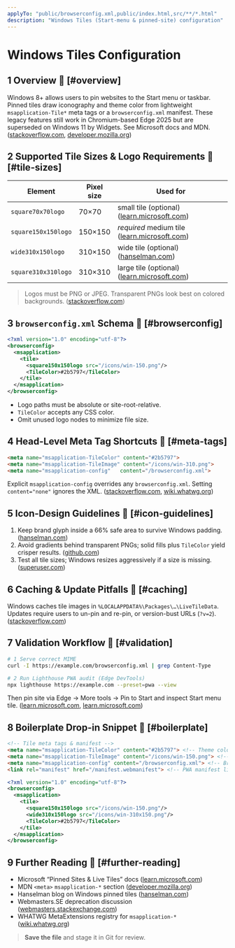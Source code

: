 ```yaml
---
applyTo: "public/browserconfig.xml,public/index.html,src/**/*.html"
description: "Windows Tiles (Start-menu & pinned-site) configuration"
---
```


# Windows Tiles Configuration

## 1 Overview 🔗 [#overview]

Windows 8+ allows users to pin websites to the Start menu or taskbar. Pinned tiles draw
iconography and theme color from lightweight `msapplication-Tile*` meta tags or a
`browserconfig.xml` manifest. These legacy features still work in Chromium-based Edge 2025
but are superseded on Windows 11 by Widgets. See Microsoft docs and MDN. ([stackoverflow.com][1], [developer.mozilla.org][2])

## 2 Supported Tile Sizes & Logo Requirements 🔗 [#tile-sizes]

| Element             | Pixel size | Used for                                          |
| ------------------- | ---------- | ------------------------------------------------- |
| `square70x70logo`   | 70×70      | small tile (optional) ([learn.microsoft.com][3])  |
| `square150x150logo` | 150×150    | *required* medium tile ([learn.microsoft.com][3]) |
| `wide310x150logo`   | 310×150    | wide tile (optional) ([hanselman.com][4])         |
| `square310x310logo` | 310×310    | large tile (optional) ([learn.microsoft.com][3])  |

> Logos must be PNG or JPEG. Transparent PNGs look best on colored backgrounds. ([stackoverflow.com][5])

## 3 `browserconfig.xml` Schema 🔗 [#browserconfig]

```xml
<?xml version="1.0" encoding="utf-8"?>
<browserconfig>
  <msapplication>
    <tile>
      <square150x150logo src="/icons/win-150.png"/>
      <TileColor>#2b5797</TileColor>
    </tile>
  </msapplication>
</browserconfig>
```

- Logo paths must be absolute or site-root-relative.
- `TileColor` accepts any CSS color.
- Omit unused logo nodes to minimize file size.

## 4 Head-Level Meta Tag Shortcuts 🔗 [#meta-tags]

```html
<meta name="msapplication-TileColor" content="#2b5797">
<meta name="msapplication-TileImage" content="/icons/win-310.png">
<meta name="msapplication-config"   content="/browserconfig.xml">
```

Explicit `msapplication-config` overrides any `browserconfig.xml`. Setting `content="none"`
ignores the XML. ([stackoverflow.com][5], [wiki.whatwg.org][7])

## 5 Icon-Design Guidelines 🔗 [#icon-guidelines]

1. Keep brand glyph inside a 66% safe area to survive Windows padding. ([hanselman.com][4])
2. Avoid gradients behind transparent PNGs; solid fills plus `TileColor` yield crisper results. ([github.com][8])
3. Test all tile sizes; Windows resizes aggressively if a size is missing. ([superuser.com][9])

## 6 Caching & Update Pitfalls 🔗 [#caching]

Windows caches tile images in `%LOCALAPPDATA%\Packages\…\LiveTileData`. Updates require users
to un-pin and re-pin, or version-bust URLs (`?v=2`). ([stackoverflow.com][10])

## 7 Validation Workflow 🔗 [#validation]

```bash
# 1 Serve correct MIME
curl -I https://example.com/browserconfig.xml | grep Content-Type

# 2 Run Lighthouse PWA audit (Edge DevTools)
npx lighthouse https://example.com --preset=pwa --view
```

Then pin site via Edge → More tools → Pin to Start and inspect Start menu tile. ([learn.microsoft.com][6], [learn.microsoft.com][11])

## 8 Boilerplate Drop-in Snippet 🔗 [#boilerplate]

```html
<!-- Tile meta tags & manifest -->
<meta name="msapplication-TileColor" content="#2b5797"> <!-- Theme color -->
<meta name="msapplication-TileImage" content="/icons/win-150.png"> <!-- Medium tile icon -->
<meta name="msapplication-config" content="/browserconfig.xml"> <!-- Browser config XML -->
<link rel="manifest" href="/manifest.webmanifest"> <!-- PWA manifest link -->
```

```xml
<?xml version="1.0" encoding="utf-8"?>
<browserconfig>
  <msapplication>
    <tile>
      <square150x150logo src="/icons/win-150.png"/>
      <wide310x150logo src="/icons/win-310x150.png"/>
      <TileColor>#2b5797</TileColor>
    </tile>
  </msapplication>
</browserconfig>
```

## 9 Further Reading 🔗 [#further-reading]

- Microsoft “Pinned Sites & Live Tiles” docs ([learn.microsoft.com][6])
- MDN `<meta>` `msapplication-*` section ([developer.mozilla.org][2])
- Hanselman blog on Windows pinned tiles ([hanselman.com][4])
- Webmasters.SE deprecation discussion ([webmasters.stackexchange.com][12])
- WHATWG MetaExtensions registry for `msapplication-*` ([wiki.whatwg.org][7])

> **Save the file** and stage it in Git for review.

[1]: https://stackoverflow.com/questions/23043429/what-is-a-simple-minimal-browserconfig-xml-for-a-web-site?utm_source=chatgpt.com
[2]: https://developer.mozilla.org/en-US/docs/Web/HTML/Reference/Elements/meta/name?utm_source=chatgpt.com
[3]: https://learn.microsoft.com/en-us/windows/uwp/launch-resume/secondary-tiles-pinning?utm_source=chatgpt.com
[4]: https://www.hanselman.com/blog/make-a-windows-81-pinned-live-tile-for-your-website-in-minutes?utm_source=chatgpt.com
[5]: https://stackoverflow.com/questions/61686919/what-is-the-use-of-the-msapplication-tileimage-meta-tag?utm_source=chatgpt.com
[6]: https://learn.microsoft.com/en-us/previous-versions/troubleshoot/browsers/core-features/cannot-pin-local-webpage?utm_source=chatgpt.com
[7]: https://wiki.whatwg.org/wiki/MetaExtensions?utm_source=chatgpt.com
[8]: https://github.com/RealFaviconGenerator/realfavicongenerator/issues/331?utm_source=chatgpt.com
[9]: https://superuser.com/questions/962849/how-can-i-change-the-icon-size-on-the-windows-10-start-menu?utm_source=chatgpt.com
[10]: https://stackoverflow.com/questions/31885972/windows-10-edge-pinned-site-tiles-caching-refreshing-and-inaccurate-tile-color?utm_source=chatgpt.com
[11]: https://learn.microsoft.com/en-us/deployedge/microsoft-edge-policies?utm_source=chatgpt.com
[12]: https://webmasters.stackexchange.com/questions/131077/in-2020-are-browserconfig-xml-and-ieconfig-xml-now-effectively-deprecated?utm_source=chatgpt.com
